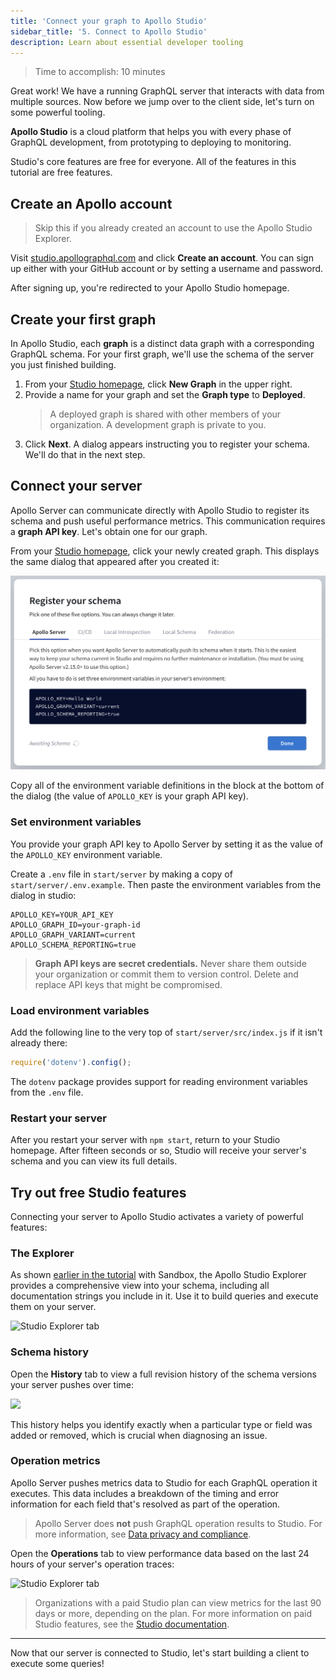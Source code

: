 ```yaml
---
title: 'Connect your graph to Apollo Studio'
sidebar_title: '5. Connect to Apollo Studio'
description: Learn about essential developer tooling
---
```


> Time to accomplish: 10 minutes

Great work! We have a running GraphQL server that interacts with data from multiple sources. Now before we jump over to the client side, let's turn on some powerful tooling.

**Apollo Studio** is a cloud platform that helps you with every phase of GraphQL development, from prototyping to deploying to monitoring.

Studio's core features are free for everyone. All of the features in this tutorial are free features.

## Create an Apollo account

> Skip this if you already created an account to use the Apollo Studio Explorer.

Visit [studio.apollographql.com](https://studio.apollographql.com) and click **Create an account**. You can sign up either with your GitHub account or by setting a username and password.

After signing up, you're redirected to your Apollo Studio homepage.

## Create your first graph

In Apollo Studio, each **graph** is a distinct data graph with a corresponding GraphQL schema. For your first graph, we'll use the schema of the server you just finished building.

1. From your [Studio homepage](https://studio.apollographql.com), click **New Graph** in the upper right.
2. Provide a name for your graph and set the **Graph type** to **Deployed**.
    > A deployed graph is shared with other members of your organization. A development graph is private to you.
3. Click **Next**. A dialog appears instructing you to register your schema. We'll do that in the next step.

## Connect your server

Apollo Server can communicate directly with Apollo Studio to register its schema and push useful performance metrics. This communication requires a **graph API key**. Let's obtain one for our graph.

From your [Studio homepage](https://studio.apollographql.com), click your newly created graph. This displays the same dialog that appeared after you created it:

<img src="../img/register-schema.png" class="screenshot" width="600" />

Copy all of the environment variable definitions in the block at the bottom of the dialog (the value of `APOLLO_KEY` is your graph API key).

### Set environment variables

You provide your graph API key to Apollo Server by setting it as the value of the `APOLLO_KEY` environment variable.

Create a `.env` file in `start/server` by making a copy of `start/server/.env.example`. Then paste the environment variables from the dialog in studio:

```none:title=.env
APOLLO_KEY=YOUR_API_KEY
APOLLO_GRAPH_ID=your-graph-id
APOLLO_GRAPH_VARIANT=current
APOLLO_SCHEMA_REPORTING=true
```

> **Graph API keys are secret credentials.** Never share them outside your organization or commit them to version control. Delete and replace API keys that might be compromised.

### Load environment variables

Add the following line to the very top of `start/server/src/index.js` if it isn't already there:

```js:title=start/server/src/index.js
require('dotenv').config();
```

The `dotenv` package provides support for reading environment variables from the `.env` file.

### Restart your server

After you restart your server with `npm start`, return to your Studio homepage. After fifteen seconds or so, Studio will receive your server's schema and you can view its full details.

## Try out free Studio features

Connecting your server to Apollo Studio activates a variety of powerful features: 

### The Explorer

As shown [earlier in the tutorial](./schema/#explore-your-schema) with Sandbox, the Apollo Studio Explorer provides a comprehensive view into your schema, including all documentation strings you include in it. Use it to build queries and execute them on your server.

<img src="../img/explorer-tab.jpg" alt="Studio Explorer tab" class="screenshot" />

### Schema history

Open the **History** tab to view a full revision history of the schema versions your server pushes over time:

<img src="../img/schema-history/schema-history.jpg" class="screenshot" width="400" />

This history helps you identify exactly when a particular type or field was added or removed, which is crucial when diagnosing an issue.

### Operation metrics

Apollo Server pushes metrics data to Studio for each GraphQL operation it executes. This data includes a breakdown of the timing and error information for each field that's resolved as part of the operation.

> Apollo Server does **not** push GraphQL operation results to Studio. For more information, see [Data privacy and compliance](https://www.apollographql.com/docs/studio/data-privacy/).

Open the **Operations** tab to view performance data based on the last 24 hours of your server's operation traces:

<img src="../img/operations-tab.jpg" alt="Studio Explorer tab" class="screenshot" />

> Organizations with a paid Studio plan can view metrics for the last 90 days or more, depending on the plan.  For more information on paid Studio features, see the [Studio documentation](https://www.apollographql.com/docs/studio/).

<hr/>

Now that our server is connected to Studio, let's start building a client to execute some queries!
